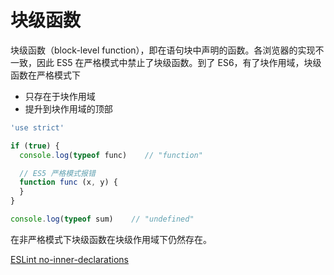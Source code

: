 # 块级函数

块级函数（block-level function），即在语句块中声明的函数。各浏览器的实现不一致，因此 ES5 在严格模式中禁止了块级函数。到了 ES6，有了块作用域，块级函数在严格模式下

- 只存在于块作用域
- 提升到块作用域的顶部

```js
'use strict'

if (true) {
  console.log(typeof func)    // "function"

  // ES5 严格模式报错
  function func (x, y) {
  }
}

console.log(typeof sum)    // "undefined"
```

在非严格模式下块级函数在块级作用域下仍然存在。

[ESLint no-inner-declarations](http://eslint.org/docs/rules/no-inner-declarations)

